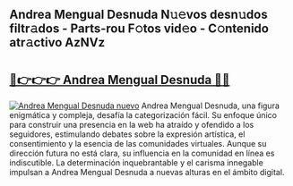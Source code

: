 ## Andrea Mengual Desnuda N𝚞𝚎vos desn𝚞dos filtr𝚊dos - Parts-rou F𝚘tos vid𝚎o - C𝚘ntenido atr𝚊ctivo AzNVz

# <h2><a href="http://mb0ggc1.tromn.icu/?c=Andrea+Mengual+Desnuda">🔗👉👉👉 Andrea Mengual Desnuda 🔗🔗</a></h2>

[![Andrea Mengual Desnuda nuevo](https://i.imgur.com/pEAQMta.gif)](http://mb0ggc1.tromn.icu/?c=Andrea+Mengual+Desnuda)
Andrea Mengual Desnuda, una figura enigmática y compleja, desafía la categorización fácil. Su enfoque único para construir una presencia en la web ha atraído y ofendido a los seguidores, estimulando debates sobre la expresión artística, el consentimiento y la esencia de las comunidades virtuales. Aunque su dirección futura no está clara, su influencia en la comunidad en línea es indiscutible. La determinación inquebrantable y el carisma innegable impulsan a Andrea Mengual Desnuda a nuevas alturas en el ámbito digital.
